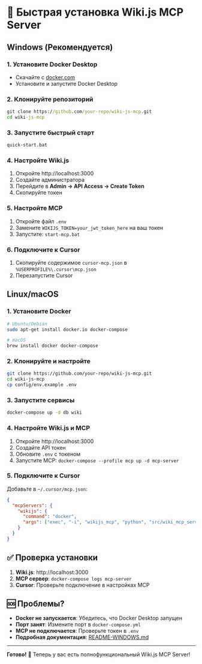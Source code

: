 # 🚀 Быстрая установка Wiki.js MCP Server

## Windows (Рекомендуется)

### 1. Установите Docker Desktop
- Скачайте с [docker.com](https://www.docker.com/products/docker-desktop/)
- Установите и запустите Docker Desktop

### 2. Клонируйте репозиторий
```cmd
git clone https://github.com/your-repo/wiki-js-mcp.git
cd wiki-js-mcp
```

### 3. Запустите быстрый старт
```cmd
quick-start.bat
```

### 4. Настройте Wiki.js
1. Откройте http://localhost:3000
2. Создайте администратора
3. Перейдите в **Admin → API Access → Create Token**
4. Скопируйте токен

### 5. Настройте MCP
1. Откройте файл `.env`
2. Замените `WIKIJS_TOKEN=your_jwt_token_here` на ваш токен
3. Запустите: `start-mcp.bat`

### 6. Подключите к Cursor
1. Скопируйте содержимое `cursor-mcp.json` в `%USERPROFILE%\.cursor\mcp.json`
2. Перезапустите Cursor

## Linux/macOS

### 1. Установите Docker
```bash
# Ubuntu/Debian
sudo apt-get install docker.io docker-compose

# macOS
brew install docker docker-compose
```

### 2. Клонируйте и настройте
```bash
git clone https://github.com/your-repo/wiki-js-mcp.git
cd wiki-js-mcp
cp config/env.example .env
```

### 3. Запустите сервисы
```bash
docker-compose up -d db wiki
```

### 4. Настройте Wiki.js и MCP
1. Откройте http://localhost:3000
2. Создайте API токен
3. Обновите `.env` с токеном
4. Запустите MCP: `docker-compose --profile mcp up -d mcp-server`

### 5. Подключите к Cursor
Добавьте в `~/.cursor/mcp.json`:
```json
{
  "mcpServers": {
    "wikijs": {
      "command": "docker",
      "args": ["exec", "-i", "wikijs_mcp", "python", "src/wiki_mcp_server.py"]
    }
  }
}
```

## ✅ Проверка установки

1. **Wiki.js**: http://localhost:3000
2. **MCP сервер**: `docker-compose logs mcp-server`
3. **Cursor**: Проверьте подключение в настройках MCP

## 🆘 Проблемы?

- **Docker не запускается**: Убедитесь, что Docker Desktop запущен
- **Порт занят**: Измените порт в `docker-compose.yml`
- **MCP не подключается**: Проверьте токен в `.env`
- **Подробная документация**: [README-WINDOWS.md](README-WINDOWS.md)

---

**Готово!** 🎉 Теперь у вас есть полнофункциональный Wiki.js MCP Server!